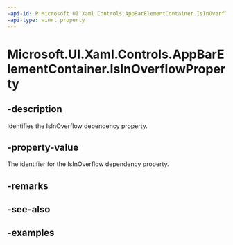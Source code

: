 ```yaml
---
-api-id: P:Microsoft.UI.Xaml.Controls.AppBarElementContainer.IsInOverflowProperty
-api-type: winrt property
---
```


<!-- Property syntax.
public DependencyProperty IsInOverflowProperty { get; }
-->

# Microsoft.UI.Xaml.Controls.AppBarElementContainer.IsInOverflowProperty

## -description

Identifies the IsInOverflow dependency property.

## -property-value

The identifier for the IsInOverflow dependency property.

## -remarks

## -see-also

## -examples

